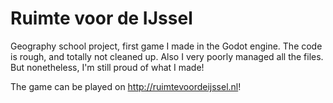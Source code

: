 # Ruimte voor de IJssel
Geography school project, first game I made in the Godot engine. 
The code is rough, and totally not cleaned up. Also I very poorly managed all the files.
But nonetheless, I'm still proud of what I made! 

The game can be played on http://ruimtevoordeijssel.nl!

